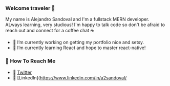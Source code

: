 ### Welcome traveler 👋

My name is Alejandro Sandoval and I'm a fullstack MERN developer. ALways learning, very studious! I'm happy to talk code so don't be afraid to reach out and connect for a coffee chat ☕

- 🔭 I’m currently working on getting my portfolio nice and setsy. 
- 🌱 I’m currently learning React and hope to master react-native! 

### 📧 How To Reach Me
- 🐣 [Twitter](https://twitter.com/sumnofacoder)
- 💼 [LinkedIn](https://www.linkedin.com/in/a2sandoval/

